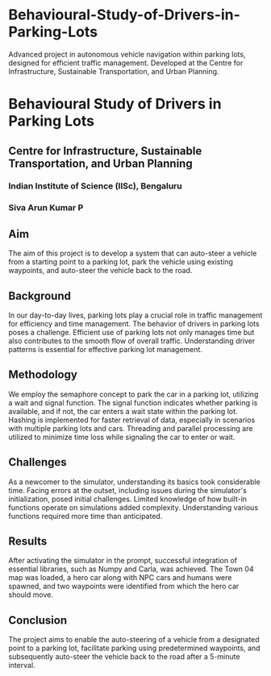 # Behavioural-Study-of-Drivers-in-Parking-Lots
Advanced project in autonomous vehicle navigation within parking lots, designed for efficient traffic management. Developed at the Centre for Infrastructure, Sustainable Transportation, and Urban Planning.
# Behavioural Study of Drivers in Parking Lots

## Centre for Infrastructure, Sustainable Transportation, and Urban Planning
### Indian Institute of Science (IISc), Bengaluru
### Siva Arun Kumar P

## Aim
The aim of this project is to develop a system that can auto-steer a vehicle from a starting point to a parking lot, park the vehicle using existing waypoints, and auto-steer the vehicle back to the road.

## Background
In our day-to-day lives, parking lots play a crucial role in traffic management for efficiency and time management. The behavior of drivers in parking lots poses a challenge. Efficient use of parking lots not only manages time but also contributes to the smooth flow of overall traffic. Understanding driver patterns is essential for effective parking lot management.

## Methodology
We employ the semaphore concept to park the car in a parking lot, utilizing a wait and signal function. The signal function indicates whether parking is available, and if not, the car enters a wait state within the parking lot. Hashing is implemented for faster retrieval of data, especially in scenarios with multiple parking lots and cars. Threading and parallel processing are utilized to minimize time loss while signaling the car to enter or wait.

## Challenges
As a newcomer to the simulator, understanding its basics took considerable time. Facing errors at the outset, including issues during the simulator's initialization, posed initial challenges. Limited knowledge of how built-in functions operate on simulations added complexity. Understanding various functions required more time than anticipated.

## Results
After activating the simulator in the prompt, successful integration of essential libraries, such as Numpy and Carla, was achieved. The Town 04 map was loaded, a hero car along with NPC cars and humans were spawned, and two waypoints were identified from which the hero car should move.

## Conclusion
The project aims to enable the auto-steering of a vehicle from a designated point to a parking lot, facilitate parking using predetermined waypoints, and subsequently auto-steer the vehicle back to the road after a 5-minute interval.
